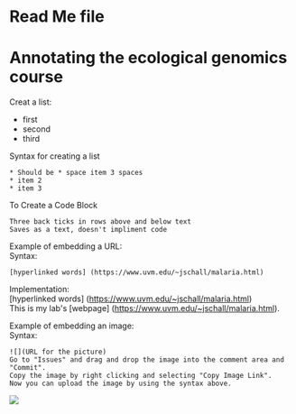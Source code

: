 # Read Me file 

# Annotating the ecological genomics course 
 
Creat a list:
* first   
* second   
* third   

Syntax for creating a list   

```
* Should be * space item 3 spaces    
* item 2   
* item 3
```

To Create a Code Block   
```
Three back ticks in rows above and below text   
Saves as a text, doesn't impliment code   
```
Example of embedding a URL:   
Syntax:   
```
[hyperlinked words] (https://www.uvm.edu/~jschall/malaria.html)
```
Implementation:   
[hyperlinked words] (https://www.uvm.edu/~jschall/malaria.html)   
This is my lab's [webpage] (https://www.uvm.edu/~jschall/malaria.html).

Example of embedding an image:   
Syntax:   
```
![](URL for the picture)
Go to "Issues" and drag and drop the image into the comment area and "Commit".   
Copy the image by right clicking and selecting "Copy Image Link".   
Now you can upload the image by using the syntax above.
```
![](https://cloud.githubusercontent.com/assets/19573053/22071553/7e422f3c-dd6d-11e6-8566-8152c29aa227.jpg)   
